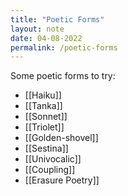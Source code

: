 ```yaml
---
title: "Poetic Forms"
layout: note
date: 04-08-2022
permalink: /poetic-forms
---
```


Some poetic forms to try:

-   [[Haiku]]
-   [[Tanka]]
-   [[Sonnet]]
-   [[Triolet]]
-   [[Golden-shovel]]
-   [[Sestina]]
-   [[Univocalic]]
-   [[Coupling]]
-   [[Erasure Poetry]]


